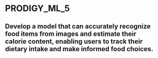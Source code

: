 # PRODIGY_ML_5
## Develop a model that can accurately recognize food items from images and estimate their calorie content, enabling users to track their dietary intake and make informed food choices.
